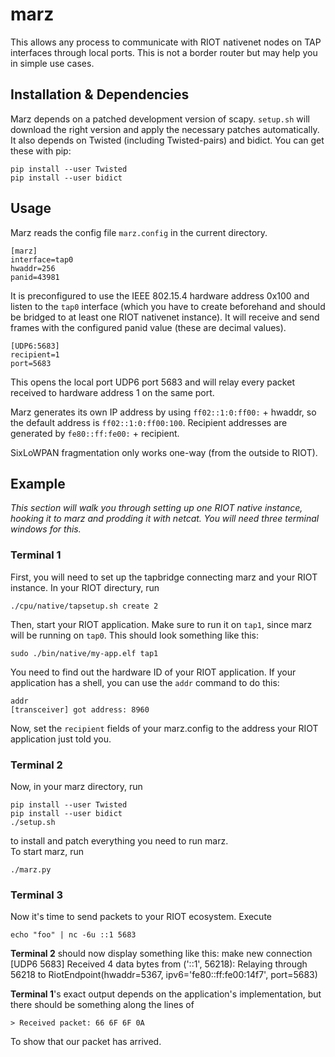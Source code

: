 # marz #
This allows any process to communicate with RIOT nativenet nodes on TAP interfaces
through local ports. This is not a border router but may help you in simple use cases.

## Installation & Dependencies
Marz depends on a patched development version of scapy. ``setup.sh`` will download the right version and apply the necessary patches automatically.
It also depends on Twisted (including Twisted-pairs) and bidict. You can get these with pip:
```
pip install --user Twisted
pip install --user bidict
```

## Usage
Marz reads the config file ``marz.config`` in the current directory.

```
[marz]
interface=tap0
hwaddr=256
panid=43981
```
It is preconfigured to use the IEEE 802.15.4 hardware address 0x100 and listen to the ``tap0`` interface (which you have to create beforehand and should be bridged to at least one RIOT nativenet instance). It will receive and send frames with the configured panid value (these are decimal values).

```
[UDP6:5683]
recipient=1
port=5683
```
This opens the local port UDP6 port 5683 and will relay every packet received to hardware address 1 on the same port.

Marz generates its own IP address by using ``ff02::1:0:ff00:`` + hwaddr, so the default address is ``ff02::1:0:ff00:100``. Recipient addresses are generated by ``fe80::ff:fe00:`` + recipient.

SixLoWPAN fragmentation only works one-way (from the outside to RIOT).

## Example

*This section will walk you through setting up one RIOT native instance, hooking
it to marz and prodding it with netcat. You will need three terminal windows for this.*

### Terminal 1
First, you will need to set up the tapbridge connecting marz and your RIOT instance.
In your RIOT directury, run

    ./cpu/native/tapsetup.sh create 2

Then, start your RIOT application. Make sure to run it on ``tap1``, since marz will be running on ``tap0``. This should look something like this:

    sudo ./bin/native/my-app.elf tap1

You need to find out the hardware ID of your RIOT application. If your application has a shell, you can use the ``addr`` command to do this:

    addr
    [transceiver] got address: 8960

Now, set the ``recipient`` fields of your marz.config to the address your RIOT application just told you.

### Terminal 2

Now, in your marz directory, run
    
    pip install --user Twisted
    pip install --user bidict
    ./setup.sh

to install and patch everything you need to run marz.  
To start marz, run

    ./marz.py

### Terminal 3
Now it's time to send packets to your RIOT ecosystem. Execute

    echo "foo" | nc -6u ::1 5683

**Terminal 2** should now display something like this:
    make new connection
    [UDP6 5683] Received 4 data bytes from ('::1', 56218): Relaying through 56218 to RiotEndpoint(hwaddr=5367, ipv6='fe80::ff:fe00:14f7', port=5683)

**Terminal 1**'s exact output depends on the application's implementation, but there should be something along the lines of 

    > Received packet: 66 6F 6F 0A

To show that our packet has arrived.